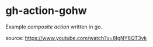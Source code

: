 # gh-action-gohw

Example *composite action* written in go.

source: https://www.youtube.com/watch?v=8IgNY8QT3vk
